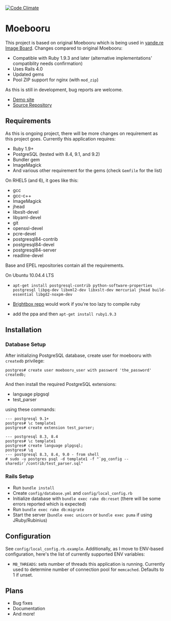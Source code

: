 [![Code Climate](https://codeclimate.com/github/moebooru/moebooru.png)](https://codeclimate.com/github/moebooru/moebooru)

Moebooru
========

This project is based on original Moebooru which is being used in [yande.re Image Board](http://yande.re). Changes compared to original Moebooru:

* Compatible with Ruby 1.9.3 and later (alternative implementations' compatiblity needs confirmation)
* Uses Rails 4.0
* Updated gems
* Pool ZIP support for nginx (with `mod_zip`)

As this is still in development, bug reports are welcome.

* [Demo site](http://moe.myconan.net)
* [Source Repository](http://github.com/moebooru/moebooru)

Requirements
------------

As this is ongoing project, there will be more changes on requirement as this project goes. Currently this application requires:

* Ruby 1.9+
* PostgreSQL (tested with 8.4, 9.1, and 9.2)
* Bundler gem
* ImageMagick
* And various other requirement for the gems (check `Gemfile` for the list)

On RHEL5 (and 6), it goes like this:

* gcc
* gcc-c++
* ImageMagick
* jhead
* libxslt-devel
* libyaml-devel
* git
* openssl-devel
* pcre-devel
* postgresql84-contrib
* postgresql84-devel
* postgresql84-server
* readline-devel

Base and EPEL repositories contain all the requirements.

On Ubuntu 10.04.4 LTS

* `apt-get install postgresql-contrib python-software-properties postgresql libpq-dev libxml2-dev libxslt-dev mercurial jhead build-essential libgd2-noxpm-dev`

* [Brightbox repo](http://blog.brightbox.co.uk/posts/next-generation-ruby-packages-for-ubuntu) would work if you're too lazy to compile ruby

* add the ppa and then `apt-get install ruby1.9.3`

Installation
------------

### Database Setup

After initializing PostgreSQL database, create user for moebooru with `createdb` privilege:

    postgres# create user moebooru_user with password 'the_password' createdb;

And then install the required PostgreSQL extensions:

* language plpgsql
* test_parser

using these commands:

    --- postgresql 9.1+
    postgres# \c template1
    postgres# create extension test_parser;

    --- postgresql 8.3, 8.4
    postgres# \c template1
    postgres# create language plpgsql;
    postgres# \q
    --- postgresql 8.3, 8.4, 9.0 - from shell
    # sudo -u postgres psql -d template1 -f "`pg_config --sharedir`/contrib/test_parser.sql"


### Rails Setup

* Run `bundle install`
* Create `config/database.yml` and `config/local_config.rb`
* Initialize database with `bundle exec rake db:reset` (there will be some errors reported which is expected)
* Run `bundle exec rake db:migrate`
* Start the server (`bundle exec unicorn` or `bundle exec puma` if using JRuby/Rubinius)

Configuration
-------------

See `config/local_config.rb.example`. Additionally, as I move to ENV-based configuration, here's the list of currently supported ENV variables:

- `MB_THREADS`: sets number of threads this application is running. Currently used to determine number of connection pool for `memcached`. Defaults to 1 if unset.

Plans
-----

* Bug fixes
* Documentation
* And more!
